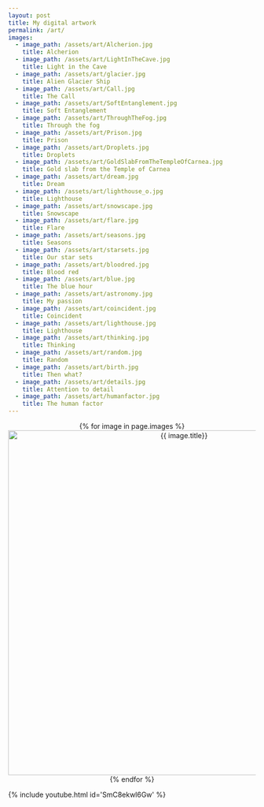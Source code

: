 ```yaml
---
layout: post
title: My digital artwork
permalink: /art/
images:
  - image_path: /assets/art/Alcherion.jpg
    title: Alcherion
  - image_path: /assets/art/LightInTheCave.jpg
    title: Light in the Cave
  - image_path: /assets/art/glacier.jpg
    title: Alien Glacier Ship
  - image_path: /assets/art/Call.jpg
    title: The Call
  - image_path: /assets/art/SoftEntanglement.jpg
    title: Soft Entanglement
  - image_path: /assets/art/ThroughTheFog.jpg
    title: Through the fog
  - image_path: /assets/art/Prison.jpg
    title: Prison
  - image_path: /assets/art/Droplets.jpg
    title: Droplets
  - image_path: /assets/art/GoldSlabFromTheTempleOfCarnea.jpg
    title: Gold slab from the Temple of Carnea
  - image_path: /assets/art/dream.jpg
    title: Dream
  - image_path: /assets/art/lighthouse_o.jpg
    title: Lighthouse
  - image_path: /assets/art/snowscape.jpg
    title: Snowscape
  - image_path: /assets/art/flare.jpg
    title: Flare
  - image_path: /assets/art/seasons.jpg
    title: Seasons
  - image_path: /assets/art/starsets.jpg
    title: Our star sets
  - image_path: /assets/art/bloodred.jpg
    title: Blood red
  - image_path: /assets/art/blue.jpg
    title: The blue hour
  - image_path: /assets/art/astronomy.jpg
    title: My passion
  - image_path: /assets/art/coincident.jpg
    title: Coincident
  - image_path: /assets/art/lighthouse.jpg
    title: Lighthouse
  - image_path: /assets/art/thinking.jpg
    title: Thinking
  - image_path: /assets/art/random.jpg
    title: Random
  - image_path: /assets/art/birth.jpg
    title: Then what?
  - image_path: /assets/art/details.jpg
    title: Attention to detail
  - image_path: /assets/art/humanfactor.jpg
    title: The human factor
---
```

<p align="center">
{% for image in page.images %}
<a href="{{ image.image_path }}" target="_blank"><img src="{{ image.image_path }}" alt="{{ image.title}}" width="700" /></a>
{% endfor %}
</p>
{% include youtube.html id='SmC8ekwl6Gw' %}

